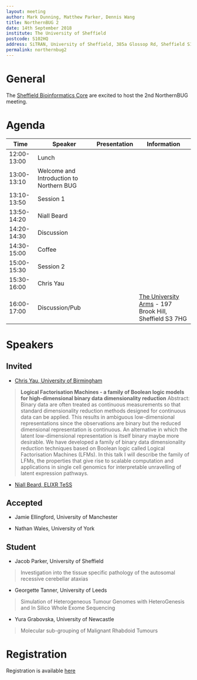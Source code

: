 ```yaml
---
layout: meeting
author: Mark Dunning, Matthew Parker, Dennis Wang
title: NorthernBUG 2
date: 14th September 2018
institute: The University of Sheffield
postcode: S102HQ
address: SiTRAN, University of Sheffield, 385a Glossop Rd, Sheffield S10 2HQ
permalink: northernbug2
---
```


# General

The [Sheffield Bioinformatics Core](http://sbc.shef.ac.uk/) are excited to host the 2nd
NorthernBUG meeting.

# Agenda

| Time          | Speaker | Presentation | Information |
|---------------|---------|--------------|-------------|
| 12:00-13:00 | Lunch | | |
| 13:00-13:10 | Welcome and Introduction to Northern BUG | | |
| 13:10-13:50 | Session 1 | | |
| 13:50-14:20 | Niall Beard | | |
| 14:20-14:30 | Discussion | | |
| 14:30-15:00 | Coffee | | |
| 15:00-15:30 | Session 2 | | |
| 15:30-16:00 | Chris Yau | | |
| 16:00-17:00 | Discussion/Pub | | [The University Arms](http://withus.com/hustleandbustle/university-arms-sheffield/) - 197 Brook Hill, Sheffield S3 7HG |

# Speakers

## Invited

- [Chris Yau, University of Birmingham](https://www.birmingham.ac.uk/staff/profiles/cancer-genomic/yau-christopher.aspx)

> **Logical Factorisation Machines - a family of Boolean logic
models for high-dimensional binary data dimensionality reduction**  Abstract: Binary data are often treated as continuous measurements so that standard dimensionality reduction methods designed for continuous
data can be applied. This results in ambiguous low-dimensional
representations since the observations are binary but the reduced
dimensional representation is continuous. An alternative in which the
latent low-dimensional representation is itself binary maybe more
desirable. We have developed a family of binary data dimensionality
reduction techniques based on Boolean logic called Logical
Factorisation Machines (LFMs). In this talk I will describe the family
of LFMs, the properties that give rise to scalable computation and
applications in single cell genomics for interpretable unravelling of
latent expression pathways.

- [Niall Beard, ELIXR TeSS](https://tess.elixir-europe.org/)

## Accepted

- Jamie Ellingford, University of Manchester

- Nathan Wales, University of York

## Student

- Jacob Parker, University of Sheffield

> Investigation into the tissue specific pathology of the autosomal recessive cerebellar ataxias

- Georgette Tanner, University of Leeds

> Simulation of Heterogeneous Tumour Genomes with HeteroGenesis and In Silico Whole Exome Sequencing

- Yura Grabovska, University of Newcastle

> Molecular sub-grouping of Malignant Rhabdoid Tumours

# Registration

Registration is available [here](/meeting_registration)
